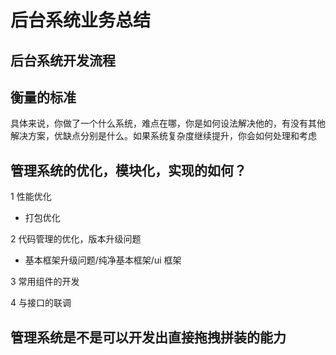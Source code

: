 # 后台系统业务总结

## 后台系统开发流程


## 衡量的标准

具体来说，你做了一个什么系统，难点在哪，你是如何设法解决他的，有没有其他解决方案，优缺点分别是什么。如果系统复杂度继续提升，你会如何处理和考虑

## 管理系统的优化，模块化，实现的如何？

1 性能优化

   * 打包优化
    

2 代码管理的优化，版本升级问题

   * 基本框架升级问题/纯净基本框架/ui 框架


3 常用组件的开发

4 与接口的联调


## 管理系统是不是可以开发出直接拖拽拼装的能力

